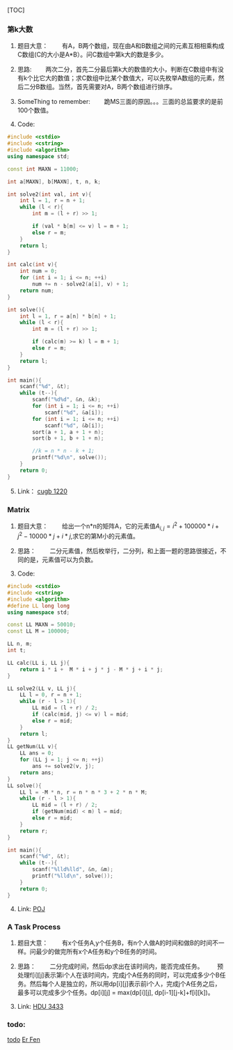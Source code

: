 [TOC]

### 第k大数

1. 题目大意：
&emsp;&emsp;有A，B两个数组，现在由A和B数组之间的元素互相相乘构成C数组(C的大小是A*B）。问C数组中第k大的数是多少。 

2. 思路:
&emsp;&emsp;两次二分，首先二分最后第k大的数值的大小，判断在C数组中有没有k个比它大的数值；求C数组中比某个数值大，可以先枚举A数组的元素，然后二分B数组。当然，首先需要对A，B两个数组进行排序。

3. SomeThing to remember:
&emsp;&emsp;跪MS三面的原因。。。三面的总监要求的是前100个数值。

4. Code:

```cpp
#include <cstdio>
#include <cstring>
#include <algorithm>
using namespace std;

const int MAXN = 11000;

int a[MAXN], b[MAXN], t, n, k;

int solve2(int val, int v){
    int l = 1, r = n + 1;
    while (l < r){
        int m = (l + r) >> 1;

        if (val * b[m] <= v) l = m + 1;
        else r = m;
    }
    return l;
}

int calc(int v){
    int num = 0;
    for (int i = 1; i <= n; ++i)
        num += n - solve2(a[i], v) + 1;
    return num;
}

int solve(){
    int l = 1, r = a[n] * b[n] + 1;
    while (l < r){
        int m = (l + r) >> 1;

        if (calc(m) >= k) l = m + 1;
        else r = m;
    }
    return l;
}

int main(){
    scanf("%d", &t);
    while (t--){
        scanf("%d%d", &n, &k);
        for (int i = 1; i <= n; ++i)
            scanf("%d", &a[i]);
        for (int i = 1; i <= n; ++i)
            scanf("%d", &b[i]);
        sort(a + 1, a + 1 + n);
        sort(b + 1, b + 1 + n);

        //k = n * n - k + 1;
        printf("%d\n", solve());
    }
    return 0;
}

```

5. Link：
[cugb 1220](http://acm.cugb.edu.cn/showproblem.php?problemid=1220)

### Matrix

1. 题目大意：
&emsp;&emsp;给出一个n*n的矩阵A，它的元素值$A_{i,j}=i^2+100000*i+j^2-10000*j+i*j$,求它的第M小的元素值。

2. 思路：
&emsp;&emsp;二分元素值，然后枚举行，二分列，和上面一题的思路很接近，不同的是，元素值可以为负数。

3. Code:
```c++
#include <cstdio>
#include <cstring>
#include <algorithm>
#define LL long long
using namespace std;

const LL MAXN = 50010;
const LL M = 100000;

LL n, m;
int t;

LL calc(LL i, LL j){
    return i * i +  M * i + j * j - M * j + i * j;
}

LL solve2(LL v, LL j){
    LL l = 0, r = n + 1;
    while (r - l > 1){
        LL mid = (l + r) / 2;
        if (calc(mid, j) <= v) l = mid;
        else r = mid;
    }
    return l;
}
LL getNum(LL v){
    LL ans = 0;
    for (LL j = 1; j <= n; ++j)
        ans += solve2(v, j);
    return ans;
}
LL solve(){
    LL l = -M * n, r = n * n * 3 + 2 * n * M;
    while (r - l > 1){
        LL mid = (l + r) / 2;
        if (getNum(mid) < m) l = mid;
        else r = mid;
    }
    return r;
}

int main(){
    scanf("%d", &t);
    while (t--){
        scanf("%lld%lld", &n, &m);
        printf("%lld\n", solve());
    }
    return 0;
}

```
4. Link:
[POJ](poj.org/problem?id=3685)

### A Task Process

1. 题目大意：
&emsp;&emsp;有x个任务A,y个任务B，有n个人做A的时间和做B的时间不一样。问最少的做完所有x个A任务和y个B任务的时间。

2. 思路：
&emsp;&emsp;二分完成时间，然后dp求出在该时间内，能否完成任务。
&emsp;&emsp;预处理f[i][j]表示第i个人在该时间内，完成j个A任务的同时，可以完成多少个B任务。然后每个人是独立的，所以用dp[i][j]表示前i个人，完成j个A任务之后，最多可以完成多少个任务。dp[i][j] = max(dp[i][j], dp[i-1][j-k]+f[i][k])。

3. Link:
[HDU 3433](http://acm.hdu.edu.cn/showproblem.php?pid=3433)


### todo:
[todo](http://blog.csdn.net/hongrock/article/category/1769263)
[Er Fen](http://blog.csdn.net/swordholy/article/details/5875803)